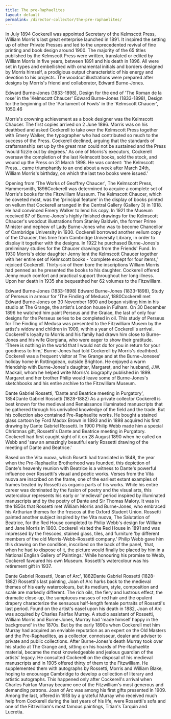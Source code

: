 ```yaml
---
title: The pre-Raphaelites
layout: default
permalink: /director-collector/the-pre-raphaelites/
---
```

In July 1894 Cockerell was appointed Secretary of the Kelmscott Press, William Morris's last great enterprise launched in 1891. It inspired the setting up of other Private Presses and led to the unprecedented revival of fine printing and book design around 1900. The majority of the 65 titles published by the Kelmscott Press were written, translated or edited by William Morris in five years, between 1891 and his death in 1896. All were set in types and embellished with ornamental initials and borders designed by Morris himself, a prodigious output characteristic of his energy and devotion to his projects. The woodcut illustrations were prepared after designs by Morris's friend and collaborator, Edward Burne-Jones.



Edward Burne-Jones (1833-1898), Design for the end of 'The Roman de la rose' in the 'Kelmscott Chaucer' Edward Burne-Jones (1833-1898), Design for the beginning of the 'Parliament of Fowls' in the 'Kelmscott Chaucer', 1050.46



Morris's crowning achievement as a book designer was the Kelmscott Chaucer. The first copies arrived on 2 June 1896. Morris was on his deathbed and asked Cockerell to take over the Kelmscott Press together with Emery Walker, the typographer who had contributed so much to the success of the Press. Cockerell declined, arguing that the standards of craftsmanship set up by the great man could not be sustained and the Press 'would fizzle out by degrees.' As one of Morris's executors, Cockerell oversaw the completion of the last Kelmscott books, sold the stock, and wound up the Press on 31 March 1898. He was content: 'the Kelmscott Press... came triumphantly to an end about a week after March 24th, William Morris's birthday, on which the last two books were issued.'

Opening from 'The Works of Geoffrey Chaucer', The Kelmscott Press, Hammersmith, 1896Cockerell was determined to acquire a complete set of Morris's books for the Fitzwilliam Museum. The Kelmscott Chaucer, which he coveted most, was the 'principal feature' in the display of books printed on vellum that Cockerell arranged in the Central Gallery (Gallery 3) in 1918. He had convinced Emery Walker to lend his copy. In 1921 the Museum received 87 of Burne-Jones's highly finished drawings for the Kelmscott Chaucer's woodcut illustrations from Stanley Baldwin, the former Prime Minister and nephew of Lady Burne-Jones who was to become Chancellor of Cambridge University in 1930. Cockerell borrowed another vellum copy of the Chaucer, this time from Cambridge University Library, in order to display it together with the designs. In 1922 he purchased Burne-Jones's preliminary studies for the Chaucer drawings from the Friends' Fund. In 1930 Morris's elder daughter Jenny lent the Kelmscott Chaucer together with her entire set of Kelmscott books - 'complete except for four items,' rejoiced Cockerell. Thirty-six of them bore the inscriptions William Morris had penned as he presented the books to his daughter. Cockerell offered Jenny much comfort and practical support throughout her long illness. Upon her death in 1935 she bequeathed her 62 volumes to the Fitzwilliam.

Edward Burne-Jones (1833-1898)
Edward Burne-Jones  (1833-1898), Study of Perseus in armour for 'The Finding of Medusa', 1880Cockerell met Edward Burne-Jones on 30 November 1890 and began visiting him in his studio at The Grange, the artist's London house in Fulham. On 30 December 1896 he watched him paint Perseus and the Graiae, the last of only four designs for the Perseus series to be completed in oil. This study of Perseus for The Finding of Medusa was presented to the Fitzwilliam Musem by the artist's widow and children in 1909, within a year of Cockerell's arrival. Cockerell's loyalty to Morris and his family had drawn him close to Burne-Jones and his wife Giorgiana, who were eager to show their gratitude. 'There is nothing in the world that I would not do for you in return for your goodness to him,' Burne-Jones had told Cockerell by Morris's deathbed. Cockerell was a frequent visitor at The Grange and at the Burne-Joneses' holiday home in Rottingdean, outside Brighton. He enjoyed a warm friendship with Burne-Jones's daughter, Margaret, and her husband, J.W. Mackail, whom he helped write Morris's biography published in 1899. Margaret and her brother Philip would leave some of Burne-Jones's sketchbooks and his entire archive to the Fitzwilliam Museum.

Dante Gabriel Rossetti, 'Dante and Beatrice meeting in Purgatory', 1854Dante Gabriel Rossetti (1828-1882)
As a private collector Cockerell is best known for the medieval and Renaissance illuminated manuscripts that he gathered through his unrivalled knowledge of the field and the trade. But his collection also contained Pre-Raphaelite works. He bought a stained glass cartoon by Ford Madox Brown in 1893 and in 1898 acquired his first drawing by Dante Gabriel Rossetti. In 1900 Philip Webb made him a special Christmas gift, Rossetti's Dante and Beatrice meeting in Purgatory. Cockerell had first caught sight of it on 28 August 1890 when he called on Webb and 'saw an amazingly beautiful early Rossetti drawing of the meeting of Dante and Beatrice.'

Based on the Vita nuova, which Rosetti had translated in 1848, the year when the Pre-Raphaelite Brotherhood was founded, this depiction of Dante's heavenly reunion with Beatrice is a witness to Dante's powerful influence over Rossetti's visual and poetic works. Verses from the Vita nuova are inscribed on the frame, one of the earliest extant examples of frames treated by Rossetti as organic parts of his works. While his entire career was dominated by the fusion of poetry and the visual arts, this watercolour represents his early or 'medieval' period inspired by illuminated manuscripts and by the poetry of Dante and Sir Thomas Malory. It was in the 1850s that Rossetti met William Morris and Burne-Jones, who embraced his Arthurian themes for the frescos at the Oxford Student Union. Rossetti painted another subject inspired by the Vita nuova, The Salutation of Beatrice, for the Red House completed to Philip Webb's design for William and Jane Morris in 1860. Cockerell visited the Red House in 1891 and was impressed by the frescoes, stained glass, tiles, and furniture 'by different members of the old Morris-Webb-Rossetti company.' Philip Webb gave him this drawing on the condition, inscribed on the back of the panel, 'that, when he had to dispose of it, the picture would finally be placed by him in a National English Gallery of Paintings.' While honouring his promise to Webb, Cockerell favoured his own Museum. Rossetti's watercolour was his retirement gift in 1937.

Dante Gabriel Rossetti, 'Joan of Arc', 1882Dante Gabriel Rossetti (1828-1882)
Rossetti's last painting, Joan of Arc harks back to the medieval themes of his early watercolours, but its medium, style, composition and scale are markedly different. The rich oils, the fiery and lustrous effect, the dramatic close-up, the sumptuous masses of red hair and the opulent drapery characterize the sensuous half-length female portraits of Rossetti's last period. Found on the artist's easel upon his death in 1882, Joan of Arc was acquired by Charles Fairfax Murray. A studio assistant of Rossetti, William Morris and Burne-Jones, Murray had 'made himself happy in the background' in the 1870s. But by the early 1890s when Cockerell met him Murray had acquired an enviable reputation as an expert on the Old Masters and the Pre-Raphaelites, as a collector, connoisseur, dealer and adviser to private and public collections. After Burne-Jones's death Murray took over his studio at The Grange and, sitting on his hoards of Pre-Raphaelite material, became the most knowledgeable and jealous guardian of the artists' legacy. He consulted Cockerell on the disposal of his medieval manuscripts and in 1905 offered thirty of them to the Fitzwilliam. He supplemented them with autographs by Rossetti, Morris and William Blake, hoping to encourage Cambridge to develop a collection of literary and artistic autographs. This happened only after Cockerell's arrival when Charles Fairfax Murray became one of the Fitzwilliam's most generous and demanding patrons. Joan of Arc was among his first gifts presented in 1909. Among the last, offered in 1918 by a grateful Murray who received much help from Cockerell during the last years of his life, were Rossetti's sofa and one of the Fitzwilliam's most famous paintings, Titian's Tarquin and Lucretia.

